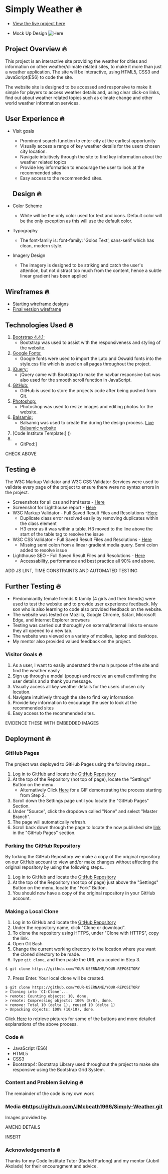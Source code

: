 # Simply Weather 🔥

- [View the live project here](INSERT)

- Mock Up Design ![Here](INSERT)

## Project Overview 🔥

This project is an interactive site providing the weather for cities and information on other weather/climate related sites, to make it more than just a weather application. The site will be interactive, using HTML5, CSS3 and JavaScript(ES6) to code the site.

The website site is designed to be accessed and responsive to make it simple for players to access weather details and, using clear click-on links, find out about weather related topics such as climate change and other world weather information services.

## User Experience 🔥

- Visit goals

  - Prominent search function to enter city at the earliest opportunity
  - Visually access a range of key weather details for the users chosen city location.
  - Navigate intuitively through the site to find key information about the weather related topics
  - Provide key information to encourage the user to look at the recommended sites
  - Easy access to the recommended sites.

  ## Design 🔥

* Color Scheme

  - White will be the only color used for text and icons. Default color will be the only exception as this will use the default color.

* Typography

  - The font-family is: font-family: 'Golos Text', sans-serif which has clean, modern style.

* Imagery Design

  - The imagery is designed to be striking and catch the user's attention, but not distract too much from the content, hence a subtle linear gradient has been applied

## Wireframes 🔥

- [Starting wireframe designs](INSERT)
- [Final version wireframe](INSERT)

## Technologies Used 🔥

1. [Bootstrap 4.4.1:](https://getbootstrap.com/docs/4.4/getting-started/introduction/)
   - Bootstrap was used to assist with the responsiveness and styling of the website.
2. [Google Fonts:](https://fonts.google.com/)
   - Google fonts were used to import the Lato and Oswald fonts into the style.css file which is used on all pages throughout the project.
3. [jQuery:](https://jquery.com/)
   - jQuery came with Bootstrap to make the navbar responsive but was also used for the smooth scroll function in JavaScript.
4. [GitHub:](https://github.com/)
   - GitHub is used to store the projects code after being pushed from Git.
5. [Photoshop:](https://www.adobe.com/ie/products/photoshop.html)
   - Photoshop was used to resize images and editing photos for the website.
6. [Balsamiq:](https://balsamiq.com/)
   - Balsamiq was used to create the during the design process. [Live Balsamic website](https://balsamiq.cloud/se8movd/pumvola)
7. [Code Institute Template:] ()
8. - GitPod:]

CHECK ABOVE

## Testing 🔥

The W3C Markup Validator and W3C CSS Validator Services were used to validate every page of the project to ensure there were no syntax errors in the project.

- Screenshots for all css and html tests - [Here](INSERT)
- Screenshot for Lighthouse report - [Here](INSERT)
- W3C Markup Validator - Full Saved Result Files and Resolutions -[Here](INSERT)
  - Duplicate class error resolved easily by removing duplicates within the class element
  - H3 error as it was within a table. H3 moved to the line above the start of the table tag to resolve the issue
- W3C CSS Validator - Full Saved Result Files and Resolutions - [Here](INSERT)
  - Missing semi colon from a linear gradient media query. Semi colon added to resolve issue
- Lighthouse SEO - Full Saved Result Files and Resolutions - [Here](INSERT)
  - Accessability, performance and best practice all 90% and above.

ADD JS LINT, TIME CONSTRAINTS AND AUTOMATED TESTING

## Further Testing 🔥

- Predominantly female friends & family (4 girls and their friends) were used to test the website and to provide user experience feedback. My son who is also learning to code also provided feedback on the website.
- The website was tested on Mozilla, Google Chrome, Safari, Microsoft Edge, and Internet Explorer browsers
- Testing was carried out thoroughly on external/internal links to ensure they all opened to a new tab.
- The website was viewed on a variety of mobiles, laptop and desktops.
- My mentor also provided valued feedback on the project.

### Visitor Goals 🔥

1. As a user, I want to easily understand the main purpose of the site and find the weather easily
2. Sign up through a modal (popup) and receive an email confirming the user details and a thank you message.
3. Visually access all key weather details for the users chosen city location.
4. Navigate intuitively through the site to find key information
5. Provide key information to encourage the user to look at the recommended sites
6. Easy access to the recommended sites.

EVIDENCE THESE WITH EMBEDDED IMAGES

## Deployment 🔥

### GitHub Pages

The project was deployed to GitHub Pages using the following steps...

1. Log in to GitHub and locate the [GitHub Repository](https://github.com/)
2. At the top of the Repository (not top of page), locate the "Settings" Button on the menu.
   - Alternatively Click [Here](https://raw.githubusercontent.com/) for a GIF demonstrating the process starting from Step 2.
3. Scroll down the Settings page until you locate the "GitHub Pages" Section.
4. Under "Source", click the dropdown called "None" and select "Master Branch".
5. The page will automatically refresh.
6. Scroll back down through the page to locate the now published site [link](https://github.com) in the "GitHub Pages" section.

### Forking the GitHub Repository

By forking the GitHub Repository we make a copy of the original repository on our GitHub account to view and/or make changes without affecting the original repository by using the following steps...

1. Log in to GitHub and locate the [GitHub Repository](https://github.com/)
2. At the top of the Repository (not top of page) just above the "Settings" Button on the menu, locate the "Fork" Button.
3. You should now have a copy of the original repository in your GitHub account.

### Making a Local Clone

1. Log in to GitHub and locate the [GitHub Repository](https://github.com/)
2. Under the repository name, click "Clone or download".
3. To clone the repository using HTTPS, under "Clone with HTTPS", copy the link.
4. Open Git Bash
5. Change the current working directory to the location where you want the cloned directory to be made.
6. Type `git clone`, and then paste the URL you copied in Step 3.

```
$ git clone https://github.com/YOUR-USERNAME/YOUR-REPOSITORY
```

7. Press Enter. Your local clone will be created.

```
$ git clone https://github.com/YOUR-USERNAME/YOUR-REPOSITORY
> Cloning into `CI-Clone`...
> remote: Counting objects: 10, done.
> remote: Compressing objects: 100% (8/8), done.
> remove: Total 10 (delta 1), reused 10 (delta 1)
> Unpacking objects: 100% (10/10), done.
```

Click [Here](https://help.github.com/en/github/creating-cloning-and-archiving-repositories/cloning-a-repository#cloning-a-repository-to-github-desktop) to retrieve pictures for some of the buttons and more detailed explanations of the above process.

### Code 🔥

- JavaScript (ES6)
- HTML5
- CSS3
- Bootstrap4: Bootstrap Library used throughout the project to make site responsive using the Bootstrap Grid System.

### Content and Problem Solving 🔥

The remainder of the code is my own work

### Media 🔥https://github.com/JMcbeath1966/Simply-Weather.git

Images provided by:

AMEND DETAILS

INSERT

### Acknowledgements 🔥

Thanks for my Code Institute Tutor (Rachel Furlong) and my mentor (Jubril Akolade) for their encouragment and advice.

